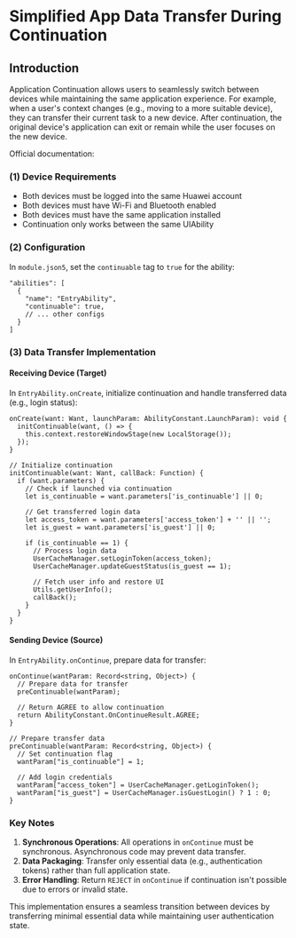 # Simplified App Data Transfer During Continuation

## Introduction

Application Continuation allows users to seamlessly switch between devices while maintaining the same application experience. For example, when a user's context changes (e.g., moving to a more suitable device), they can transfer their current task to a new device. After continuation, the original device's application can exit or remain while the user focuses on the new device.

Official documentation:

### (1) Device Requirements

- Both devices must be logged into the same Huawei account
- Both devices must have Wi-Fi and Bluetooth enabled
- Both devices must have the same application installed
- Continuation only works between the same UIAbility

### (2) Configuration

In `module.json5`, set the `continuable` tag to `true` for the ability:

```
"abilities": [
  {
    "name": "EntryAbility",
    "continuable": true,
    // ... other configs
  }
]
```

### (3) Data Transfer Implementation

#### Receiving Device (Target)

In `EntryAbility.onCreate`, initialize continuation and handle transferred data (e.g., login status):

```
onCreate(want: Want, launchParam: AbilityConstant.LaunchParam): void {
  initContinuable(want, () => {
    this.context.restoreWindowStage(new LocalStorage());
  });
}

// Initialize continuation
initContinuable(want: Want, callBack: Function) {
  if (want.parameters) {
    // Check if launched via continuation
    let is_continuable = want.parameters['is_continuable'] || 0;
    
    // Get transferred login data
    let access_token = want.parameters['access_token'] + '' || '';
    let is_guest = want.parameters['is_guest'] || 0;
    
    if (is_continuable == 1) {
      // Process login data
      UserCacheManager.setLoginToken(access_token);
      UserCacheManager.updateGuestStatus(is_guest == 1);
      
      // Fetch user info and restore UI
      Utils.getUserInfo();
      callBack();
    }
  }
}
```

#### Sending Device (Source)

In `EntryAbility.onContinue`, prepare data for transfer:

```
onContinue(wantParam: Record<string, Object>) {
  // Prepare data for transfer
  preContinuable(wantParam);
  
  // Return AGREE to allow continuation
  return AbilityConstant.OnContinueResult.AGREE;
}

// Prepare transfer data
preContinuable(wantParam: Record<string, Object>) {
  // Set continuation flag
  wantParam["is_continuable"] = 1;
  
  // Add login credentials
  wantParam["access_token"] = UserCacheManager.getLoginToken();
  wantParam["is_guest"] = UserCacheManager.isGuestLogin() ? 1 : 0;
}
```

### Key Notes

1. **Synchronous Operations**: All operations in `onContinue` must be synchronous. Asynchronous code may prevent data transfer.
2. **Data Packaging**: Transfer only essential data (e.g., authentication tokens) rather than full application state.
3. **Error Handling**: Return `REJECT` in `onContinue` if continuation isn't possible due to errors or invalid state.

This implementation ensures a seamless transition between devices by transferring minimal essential data while maintaining user authentication state.